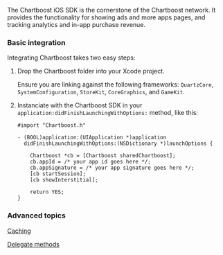 
The Chartboost iOS SDK is the cornerstone of the Chartboost network. It
provides the functionality for showing ads and  more apps pages, and tracking
analytics and in-app purchase revenue.


### Basic integration

Integrating Chartboost takes two easy steps:

 1. Drop the Chartboost folder into your Xcode project.
    
    Ensure you are linking against the following frameworks: `QuartzCore`,
    `SystemConfiguration`, `StoreKit`, `CoreGraphics`, and `GameKit`.

 2. Instanciate with the Chartboost SDK in your
    `application:didFinishLaunchingWithOptions:` method, like this:
    
    ```objc
    #import "Chartboost.h"
    
    - (BOOL)application:(UIApplication *)application
      didFinishLaunchingWithOptions:(NSDictionary *)launchOptions {
        
        Chartboost *cb = [Chartboost sharedChartboost];
        cb.appId = /* your app id goes here */;
        cb.appSignature = /* your app signature goes here */;
        [cb startSession];
        [cb showInterstitial];
        
        return YES;
    }
    ```


### Advanced topics

<a class="article_box" href="/documentation/ios/caching">Caching</a>

<a class="article_box" href="/documentation/ios/delegates">Delegate methods</a>

